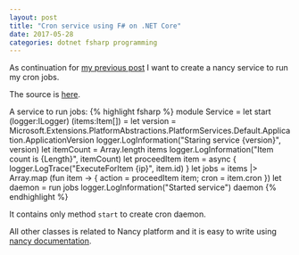 ```yaml
---
layout: post
title: "Cron service using F# on .NET Core"
date: 2017-05-28
categories: dotnet fsharp programming
---
```

As continuation for [my previous post](@/Daemon-cron-using-FSharp.md) I want to create a nancy service to run my cron jobs.

The source is [here](https://github.com/eapyl/fsharp-nancy-service).

A service to run jobs:
{% highlight fsharp %}
module Service =
    let start (logger:ILogger) (items:Item[]) =
        let version = Microsoft.Extensions.PlatformAbstractions.PlatformServices.Default.Application.ApplicationVersion
        logger.LogInformation("Staring service {version}", version)
        let itemCount = Array.length items
        logger.LogInformation("Item count is {Length}", itemCount)
        let proceedItem item =
            async {
                logger.LogTrace("ExecuteForItem {ip}", item.id)
            }
        let jobs = items |> Array.map (fun item ->
            {
                action = proceedItem item;
                cron = item.cron
            })
        let daemon = run jobs
        logger.LogInformation("Started service")
        daemon
{% endhighlight %}

It contains only method `start` to create cron daemon.

All other classes is related to Nancy platform and it is easy to write using [nancy documentation](https://github.com/NancyFx/Nancy/wiki/Documentation).